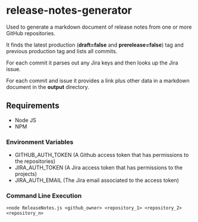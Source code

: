 # release-notes-generator

Used to generate a markdown document of release notes from one or more GitHub repositories.

It finds the latest production (**draft=false** and **prerelease=false**) tag and previous production tag and lists all commits.

For each commit it parses out any Jira keys and then looks up the Jira issue.

For each commit and issue it provides a link plus other data in a markdown document in the **output** directory.

## Requirements
- Node JS
- NPM

### Environment Variables
- GITHUB_AUTH_TOKEN (A Github access token that has permissions to the repositories)
- JIRA_AUTH_TOKEN (A Jira access token that has permissions to the projects)
- JIRA_AUTH_EMAIL (The Jira email associated to the access token)

### Command Line Execution

    >node ReleaseNotes.js <github_owner> <repository_1> <repository_2> <repository_n>

